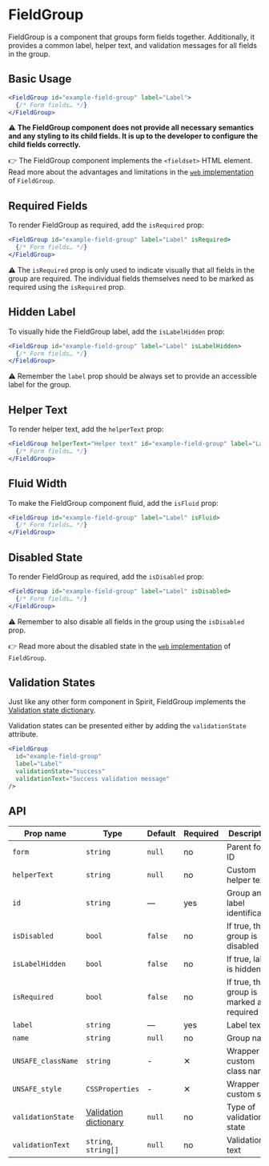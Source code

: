 # FieldGroup

FieldGroup is a component that groups form fields together.
Additionally, it provides a common label, helper text, and validation messages for all fields in the group.

## Basic Usage

```jsx
<FieldGroup id="example-field-group" label="Label">
  {/* Form fields… */}
</FieldGroup>
```

⚠️ **The FieldGroup component does not provide all necessary semantics and any styling to its child fields. It is up
to the developer to configure the child fields correctly.**

👉 The FieldGroup component implements the `<fieldset>` HTML element. Read more about the advantages and limitations in
the [`web` implementation][gh-web-field-group-html] of `FieldGroup`.

## Required Fields

To render FieldGroup as required, add the `isRequired` prop:

```jsx
<FieldGroup id="example-field-group" label="Label" isRequired>
  {/* Form fields… */}
</FieldGroup>
```

⚠️ The `isRequired` prop is only used to indicate visually that all fields in the group are required. The individual
fields themselves need to be marked as required using the `isRequired` prop.

## Hidden Label

To visually hide the FieldGroup label, add the `isLabelHidden` prop:

```jsx
<FieldGroup id="example-field-group" label="Label" isLabelHidden>
  {/* Form fields… */}
</FieldGroup>
```

⚠️ Remember the `label` prop should be always set to provide an accessible label for the group.

## Helper Text

To render helper text, add the `helperText` prop:

```jsx
<FieldGroup helperText="Helper text" id="example-field-group" label="Label">
  {/* Form fields… */}
</FieldGroup>
```

## Fluid Width

To make the FieldGroup component fluid, add the `isFluid` prop:

```jsx
<FieldGroup id="example-field-group" label="Label" isFluid>
  {/* Form fields… */}
</FieldGroup>
```

## Disabled State

To render FieldGroup as required, add the `isDisabled` prop:

```jsx
<FieldGroup id="example-field-group" label="Label" isDisabled>
  {/* Form fields… */}
</FieldGroup>
```

⚠️ Remember to also disable all fields in the group using the `isDisabled` prop.

👉 Read more about the disabled state in the [`web` implementation][gh-web-field-group-disabled] of `FieldGroup`.

## Validation States

Just like any other form component in Spirit, FieldGroup implements the
[Validation state dictionary][dictionary-validation].

Validation states can be presented either by adding the `validationState` attribute.

```jsx
<FieldGroup
  id="example-field-group"
  label="Label"
  validationState="success"
  validationText="Success validation message"
/>
```

## API

| Prop name          | Type                                           | Default | Required | Description                              |
| ------------------ | ---------------------------------------------- | ------- | -------- | ---------------------------------------- |
| `form`             | `string`                                       | `null`  | no       | Parent form ID                           |
| `helperText`       | `string`                                       | `null`  | no       | Custom helper text                       |
| `id`               | `string`                                       | —       | yes      | Group and label identification           |
| `isDisabled`       | `bool`                                         | `false` | no       | If true, the group is disabled           |
| `isLabelHidden`    | `bool`                                         | `false` | no       | If true, label is hidden                 |
| `isRequired`       | `bool`                                         | `false` | no       | If true, the group is marked as required |
| `label`            | `string`                                       | —       | yes      | Label text                               |
| `name`             | `string`                                       | `null`  | no       | Group name                               |
| `UNSAFE_className` | `string`                                       | -       | ✕        | Wrapper custom class name                |
| `UNSAFE_style`     | `CSSProperties`                                | -       | ✕        | Wrapper custom style                     |
| `validationState`  | [Validation dictionary][dictionary-validation] | `null`  | no       | Type of validation state                 |
| `validationText`   | `string`, `string[]`                           | `null`  | no       | Validation text                          |

[gh-web-field-group-html]: https://github.com/lmc-eu/spirit-design-system/tree/main/packages/web/src/scss/components/FieldGroup#html-semantics
[gh-web-field-group-disabled]: https://github.com/lmc-eu/spirit-design-system/tree/main/packages/web/src/scss/components/FieldGroup#disabled-state
[dictionary-validation]: https://github.com/lmc-eu/spirit-design-system/blob/main/docs/DICTIONARIES.md#validation
